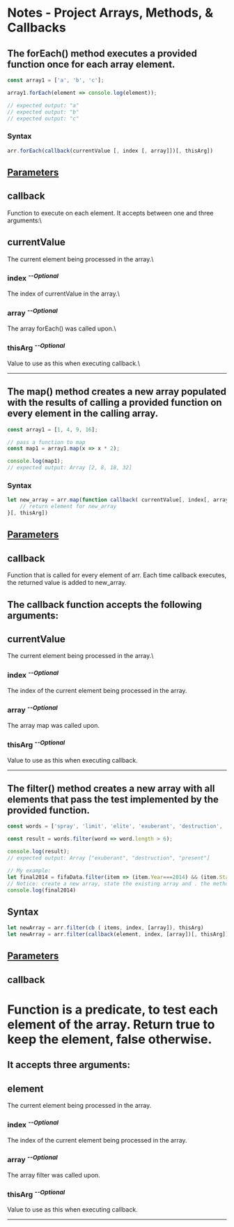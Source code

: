 # Notes - Project Arrays, Methods, & Callbacks
## The **forEach()** method executes a provided function once for each array element.
```js
const array1 = ['a', 'b', 'c'];

array1.forEach(element => console.log(element));

// expected output: "a"
// expected output: "b"
// expected output: "c"
```
### Syntax
```js
arr.forEach(callback(currentValue [, index [, array]])[, thisArg])
```
## <u>Parameters</u>
## callback
Function to execute on each element. It accepts between one and three arguments:\
## currentValue
The current element being processed in the array.\
### index <sup>*--Optional*
The index of currentValue in the array.\
### array <sup>*--Optional*
The array forEach() was called upon.\
### thisArg <sup>*--Optional*
Value to use as this when executing callback.\
___
## The **map()** method creates a new array populated with the results of calling a provided function on every element in the calling array.
```js
const array1 = [1, 4, 9, 16];

// pass a function to map
const map1 = array1.map(x => x * 2);

console.log(map1);
// expected output: Array [2, 8, 18, 32]
```
### Syntax
```js
let new_array = arr.map(function callback( currentValue[, index[, array]]) {
    // return element for new_array
}[, thisArg])
```
## <u>Parameters</u>
## callback
Function that is called for every element of arr. Each time callback executes, the returned value is added to new_array.

## The callback function accepts the following arguments:

## currentValue
The current element being processed in the array.\
### index <sup>*--Optional*
The index of the current element being processed in the array.
### array <sup>*--Optional*
The array map was called upon.
### thisArg <sup>*--Optional*
Value to use as this when executing callback.
___
## The **filter()** method creates a new array with all elements that pass the test implemented by the provided function.
```js
const words = ['spray', 'limit', 'elite', 'exuberant', 'destruction', 'present'];

const result = words.filter(word => word.length > 6);

console.log(result);
// expected output: Array ["exuberant", "destruction", "present"]

// My example:
let final2014 = fifaData.filter(item => (item.Year===2014) && (item.Stage==="Final"));
// Notice: create a new array, state the existing array and . the method ( now a word representing all the things like games, or customers; => ( the things.the key === the sought value) && || < > ( the things.the key === the sought value))
console.log(final2014)

```
## Syntax
```js
let newArray = arr.filter(cb ( items, index, [array]), thisArg)
let newArray = arr.filter(callback(element, index, [array])[, thisArg])
```
## <u>Parameters</u>
## callback
# Function is a predicate, to test each element of the array. Return true to keep the element, false otherwise.

## It accepts three arguments:

## element
The current element being processed in the array.
### index <sup>*--Optional*
The index of the current element being processed in the array.
### array <sup>*--Optional*
The array filter was called upon.
### thisArg <sup>*--Optional*
Value to use as this when executing callback.
___